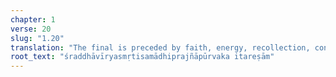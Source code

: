 ```yaml
---
chapter: 1
verse: 20
slug: "1.20"
translation: "The final is preceded by faith, energy, recollection, concentration, and discernment. "
root_text: "śraddhāvīryasmṛtisamādhiprajñāpūrvaka itareṣām"
---
```


